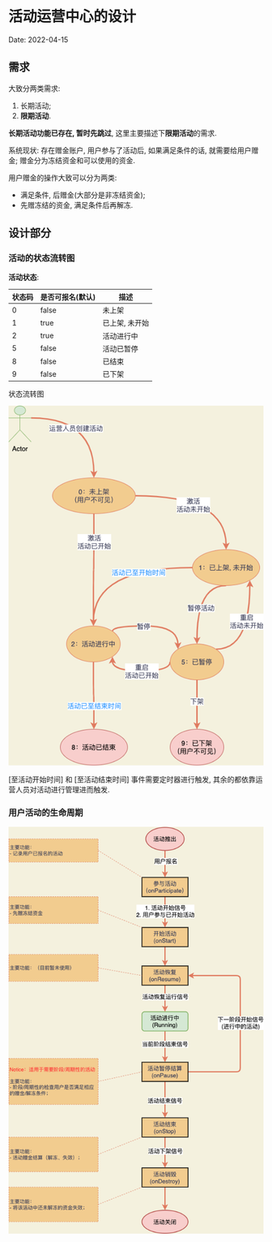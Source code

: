 # 活动运营中心的设计

Date: 2022-04-15

## 需求

大致分两类需求:

1. 长期活动;
2. **限期活动**.

**长期活动功能已存在, 暂时先跳过**, 这里主要描述下**限期活动**的需求.

系统现状: 存在赠金账户, 用户参与了活动后, 如果满足条件的话, 就需要给用户赠金; 赠金分为冻结资金和可以使用的资金.

用户赠金的操作大致可以分为两类:

- 满足条件, 后赠金(大部分是非冻结资金);
- 先赠冻结的资金, 满足条件后再解冻.

## 设计部分

### 活动的状态流转图

**活动状态**:

| 状态码 | 是否可报名(默认) | 描述           |
| ------ | ---------------- | -------------- |
| 0      | false            | 未上架         |
| 1      | true             | 已上架, 未开始 |
| 2      | true             | 活动进行中     |
| 5      | false            | 活动已暂停     |
| 8      | false            | 已结束         |
| 9      | false            | 已下架         |

状态流转图

![活动的状态流转图](_images/活动的状态流转图.png)

[至活动开始时间] 和 [至活动结束时间] 事件需要定时器进行触发, 其余的都依靠运营人员对活动进行管理进而触发.

### 用户活动的生命周期

![活动的生命周期](_images/活动的生命周期.png)

